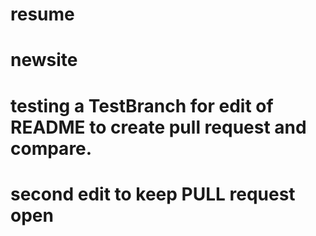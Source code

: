 # resume
# newsite
# testing a TestBranch for edit of README to create pull request and compare.
# second edit to keep PULL request open
